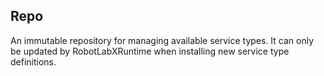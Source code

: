 ## Repo

An immutable repository for managing available service types.
It can only be updated by RobotLabXRuntime when installing new service type definitions.
